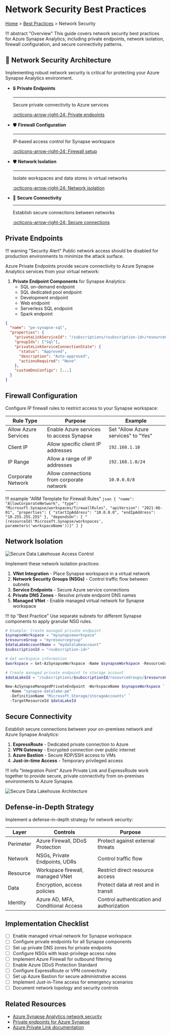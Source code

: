 # Network Security Best Practices

[Home](../../README.md) > [Best Practices](../README.md) > Network Security

!!! abstract "Overview"
    This guide covers network security best practices for Azure Synapse Analytics, including private endpoints, network isolation, firewall configuration, and secure connectivity patterns.

## 🔐 Network Security Architecture

Implementing robust network security is critical for protecting your Azure Synapse Analytics environment.

<div class="grid cards" markdown>

- 🔒 __Private Endpoints__

    ---
    
    Secure private connectivity to Azure services
    
    [:octicons-arrow-right-24: Private endpoints](#private-endpoints)

- 🛡️ __Firewall Configuration__

    ---
    
    IP-based access control for Synapse workspace
    
    [:octicons-arrow-right-24: Firewall setup](#firewall-configuration)

- 🛡️ __Network Isolation__

    ---
    
    Isolate workspaces and data stores in virtual networks
    
    [:octicons-arrow-right-24: Network isolation](#network-isolation)

- 🚀 __Secure Connectivity__

    ---
    
    Establish secure connections between networks
    
    [:octicons-arrow-right-24: Secure connections](#secure-connectivity)

</div>

## Private Endpoints

!!! warning "Security Alert"
    Public network access should be disabled for production environments to minimize the attack surface.

Azure Private Endpoints provide secure connectivity to Azure Synapse Analytics services from your virtual network:

1. **Private Endpoint Components** for Synapse Analytics:
   - SQL on-demand endpoint
   - SQL dedicated pool endpoint
   - Development endpoint
   - Web endpoint
   - Serverless SQL endpoint
   - Spark endpoint

```json
{
  "name": "pe-synapse-sql",
  "properties": {
    "privateLinkServiceId": "/subscriptions/<subscription-id>/resourceGroups/<resource-group>/providers/Microsoft.Synapse/workspaces/<workspace-name>",
    "groupIds": ["Sql"],
    "privateLinkServiceConnectionState": {
      "status": "Approved",
      "description": "Auto-approved",
      "actionsRequired": "None"
    },
    "customDnsConfigs": [...]
  }
}
```

## Firewall Configuration

Configure IP firewall rules to restrict access to your Synapse workspace:

| Rule Type | Purpose | Example |
|-----------|---------|---------|
| Allow Azure Services | Enable Azure services to access Synapse | Set "Allow Azure services" to "Yes" |
| Client IP | Allow specific client IP addresses | `192.168.1.10` |
| IP Range | Allow a range of IP addresses | `192.168.1.0/24` |
| Corporate Network | Allow connections from corporate network | `10.0.0.0/8` |

!!! example "ARM Template for Firewall Rules"
    ```json
    {
      "name": "AllowCorporateNetwork",
      "type": "Microsoft.Synapse/workspaces/firewallRules",
      "apiVersion": "2021-06-01",
      "properties": {
        "startIpAddress": "10.0.0.0",
        "endIpAddress": "10.255.255.255"
      },
      "dependsOn": [
        "[resourceId('Microsoft.Synapse/workspaces', parameters('workspaceName'))]"
      ]
    }
    ```

## Network Isolation

![Secure Data Lakehouse Access Control](https://learn.microsoft.com/en-us/azure/architecture/example-scenario/analytics/media/secure-data-lakehouse-access-control.svg)

Implement these network isolation practices:

1. **VNet Integration** - Place Synapse workspace in a virtual network
2. **Network Security Groups (NSGs)** - Control traffic flow between subnets
3. **Service Endpoints** - Secure Azure service connections
4. **Private DNS Zones** - Resolve private endpoint DNS names
5. **Managed VNet** - Enable managed virtual network for Synapse workspace

!!! tip "Best Practice"
    Use separate subnets for different Synapse components to apply granular NSG rules.

```powershell
# Example: Create managed private endpoint
$synapseWorkspace = "mysynapseworkspace"
$resourceGroup = "myresourcegroup"
$dataLakeAccountName = "mydatalakeaccount"
$subscriptionId = "<subscription-id>"

# Get workspace information
$workspace = Get-AzSynapseWorkspace -Name $synapseWorkspace -ResourceGroupName $resourceGroup

# Create managed private endpoint to storage account
$dataLakeId = "/subscriptions/$subscriptionId/resourceGroups/$resourceGroup/providers/Microsoft.Storage/storageAccounts/$dataLakeAccountName"

New-AzSynapseManagedPrivateEndpoint -WorkspaceName $synapseWorkspace `
  -Name "synapse-datalake-pe" `
  -DefinitionName "Microsoft.Storage/storageAccounts" `
  -TargetResourceId $dataLakeId
```

## Secure Connectivity

Establish secure connections between your on-premises network and Azure Synapse Analytics:

1. **ExpressRoute** - Dedicated private connection to Azure
2. **VPN Gateway** - Encrypted connection over public internet
3. **Azure Bastion** - Secure RDP/SSH access to VMs
4. **Just-in-time Access** - Temporary privileged access

!!! info "Integration Point"
    Azure Private Link and ExpressRoute work together to provide secure, private connectivity from on-premises environments to Azure Synapse.

![Secure Data Lakehouse Architecture](https://learn.microsoft.com/en-us/azure/architecture/example-scenario/analytics/media/secure-data-lakehouse-architecture.svg)


## Defense-in-Depth Strategy

Implement a defense-in-depth strategy for network security:

| Layer | Controls | Purpose |
|-------|----------|---------|
| Perimeter | Azure Firewall, DDoS Protection | Protect against external threats |
| Network | NSGs, Private Endpoints, UDRs | Control traffic flow |
| Resource | Workspace firewall, managed VNet | Restrict direct resource access |
| Data | Encryption, access policies | Protect data at rest and in transit |
| Identity | Azure AD, MFA, Conditional Access | Control authentication and authorization |

## Implementation Checklist

- [ ] Enable managed virtual network for Synapse workspace
- [ ] Configure private endpoints for all Synapse components
- [ ] Set up private DNS zones for private endpoints
- [ ] Configure NSGs with least-privilege access rules
- [ ] Implement Azure Firewall for outbound filtering
- [ ] Enable Azure DDoS Protection Standard
- [ ] Configure ExpressRoute or VPN connectivity
- [ ] Set up Azure Bastion for secure administrative access
- [ ] Implement Just-in-Time access for emergency scenarios
- [ ] Document network topology and security controls

## Related Resources

- [Azure Synapse Analytics network security](https://learn.microsoft.com/en-us/azure/synapse-analytics/security/synapse-workspace-managed-vnet)
- [Private endpoints for Azure Synapse](https://learn.microsoft.com/en-us/azure/synapse-analytics/security/how-to-connect-to-workspace-with-private-links)
- [Azure Private Link documentation](https://learn.microsoft.com/en-us/azure/private-link/)
